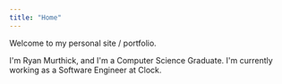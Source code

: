 ```yaml
---
title: "Home"
---
```


Welcome to my personal site / portfolio.

I'm Ryan Murthick, and I'm a Computer Science Graduate. I'm currently working as a Software Engineer at Clock.
